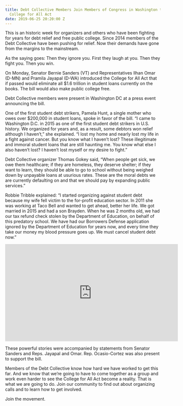 ```yaml
---
title: Debt Collective Members Join Members of Congress in Washington to Endorse the
  College for All Act
date: 2019-06-25 20:20:00 Z
---
```


This is an historic week for organizers and others who have been fighting for years for debt relief and free public college. Since 2014 members of the Debt Collective have been pushing for relief. Now their demands have gone from the margins to the mainstream. 

As the saying goes:
Then they ignore you.
First they laugh at you.
Then they fight you.
Then you win. 

On Monday, Senator Bernie Sanders (VT) and Representatives Ilhan Omar (D-MN) and Pramila Jayapal (D-WA) introduced the College for All Act that if passed would eliminate all $1.6 trillion in student loans currently on the books. The bill would also make public college free.

Debt Collective members were present in Washington DC at a press event announcing the bill. 

One of the first student debt strikers, Pamela Hunt, a single mother who owes over $200,000 in student loans, spoke in favor of the bill. “I came to Washington D.C. in 2015 as one of the first student debt strikers in U.S. history. We organized for years and, as a result, some debtors won relief although I haven’t,” she explained. “I lost my home and nearly lost my life in a fight against cancer. But you know what I haven’t lost? These illegitimate and immoral student loans that are still haunting me. You know what else I also haven’t lost? I haven’t lost myself or my desire to fight.”

Debt Collective organizer Thomas Gokey said, “When people get sick, we owe them healthcare; if they are homeless, they deserve shelter; if they want to learn, they should be able to go to school without being weighed down by unpayable loans at usurious rates. These are the moral debts we are currently defaulting on and that we should pay by expanding public services.”

Robbie Tribble explained: “I started organizing against student debt because my wife fell victim to the for-profit education sector. In 2011 she was working at Taco Bell and wanted to get ahead, better her life. We got married in 2015 and had a son Brayden. When he was 2 months old, we had our tax refund check stolen by the Department of Education, on behalf of this predatory school. We have had our Borrowers Defense application ignored by the Department of Education for years now, and every time they take our money my blood pressure goes up. We must cancel student debt now.”

<iframe width="560" height="315" src="https://www.youtube.com/embed/mgrxuivyO8U" frameborder="0" allow="accelerometer; autoplay; encrypted-media; gyroscope; picture-in-picture" allowfullscreen></iframe>

These powerful stories were accompanied by statements from Senator Sanders and Reps. Jayapal and Omar. Rep. Ocasio-Cortez was also present to support the bill. 

Members of the Debt Collective know how hard we have worked to get this far. And we know that we’re going to have to come together as a group and work even harder to see the College for All Act become a reality. That is what we are going to do. Join our community to find out about organizing calls and to learn how to get involved. 

Join the movement. 


